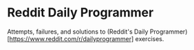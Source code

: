 # Reddit Daily Programmer


Attempts, failures, and solutions to (Reddit's Daily Programmer)[https://www.reddit.com/r/dailyprogrammer] exercises.
